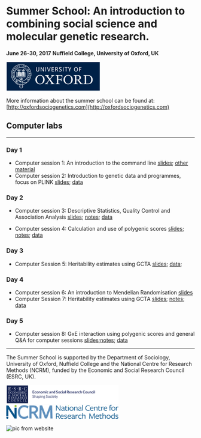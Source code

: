 # Summer School: An introduction to combining social science and molecular genetic research.

**June 26-30, 2017**
**Nuffield College, University of Oxford, UK**

![Ox](images/ox_brand1_rev_rect.gif)
 
More information about the summer school can be found at: [http://oxfordsociogenetics.com](http://oxfordsociogenetics.com)



## Computer labs
---

### Day 1
* Computer session 1:  An introduction to the command line [slides](https://github.com/crahal/Teaching/blob/master/AnIntroductionToTheCommandLine/AnIntroductionToTheCommandLine.pdf); [other material](https://github.com/crahal/Teaching/tree/master/AnIntroductionToTheCommandLine)
* Computer session 2:  Introduction to genetic data and programmes, focus on PLINK [slides](computerSession2/Session2_Slides.pdf); [data](computerSession2/Session2_data.zip)

### Day 2
* Computer session 3: Descriptive Statistics, Quality Control and Association Analysis [slides](computerSession3/slides3.html); [notes](computerSession3/index.md); [data](https://www.dropbox.com/s/5jaasm3vbtli23x/data3.zip?dl=0)

* Computer session 4: Calculation and use of polygenic scores [slides](computerSession4/slides4.html); [notes](computerSession4/index4.md); [data](https://www.dropbox.com/s/vpytuz3ced3dfch/data4.zip?dl=0)


### Day 3 
* Computer Session 5: Heritability estimates using GCTA  [slides](computerSession5/Session5_Slides.pdf); [data](computerSession5/Session5_data.zip); 


### Day 4
* Computer session 6: An introduction to Mendelian Randomisation [slides](computerSession6/slides6.pdf)
* Computer Session 7: Heritability estimates using GCTA [slides](computerSession7/slides7.html);  [notes](computerSession7/index7.md);  [data](https://www.dropbox.com/s/klk8zj9vmpzoeee/data7.zip?dl=0)

### Day 5

* Computer session 8: GxE interaction using polygenic scores and general Q&A for computer sessions [slides](computerSession8/slides8.html);[notes](computerSession8/index8.md); [data](https://www.dropbox.com/s/qtvfl4q1ggd6j0z/data8.zip?dl=0)


---
The Summer School is supported by the Department of Sociology, University of Oxford, Nuffield College and the National Centre for Research Methods (NCRM), funded by the Economic and Social Research Council (ESRC, UK).

<img src=images/ESRC.png width="300"><img src=images/ncrm_logo@2x.png width="300">

![pic from website](http://oxfordsociogenetics.com/wp-content/uploads/2016/06/BRPhoto_ECSROxford_23.09.16-4-copy.jpg)

